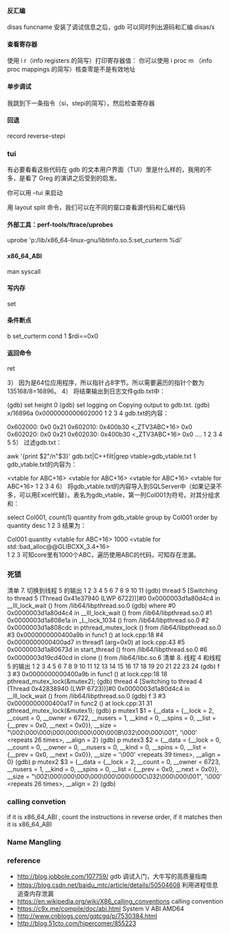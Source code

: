 #### 反汇编
disas funcname
安装了调试信息之后，gdb 可以同时列出源码和汇编
disas/s

#### 查看寄存器
使用 i r（info registers 的简写）打印寄存器值：
你可以使用 i proc m （info proc mappings 的简写）核查零是不是有效地址

#### 单步调试
我跳到下一条指令（si，stepi的简写），然后检查寄存器

#### 回退
record
reverse-stepi

### tui
有必要看看这些代码在 gdb 的文本用户界面（TUI）里是什么样的，我用的不多，是看了 Greg 的演讲之后受到的启发。

你可以用 –tui 来启动

用 layout split 命令，我们可以在不同的窗口查看源代码和汇编代码

#### 外部工具：perf-tools/ftrace/uprobes
uprobe 'p:/lib/x86_64-linux-gnu/libtinfo.so.5:set_curterm %di'

#### x86_64_ABI
man syscall

#### 写内存
set

#### 条件断点
b set_curterm
cond 1 $rdi==0x0

#### 返回命令
ret


3） 因为是64位应用程序，所以指针占8字节。所以需要遍历的指针个数为135168/8=16896。 
4） 将结果输出到日志文件gdb.txt中：

(gdb) set height 0
(gdb) set logging on
Copying output to gdb.txt.
(gdb) x/16896a 0x0000000000602000
1
2
3
4
gdb.txt的内容：

0x602000:       0x0     0x21
0x602010:       0x400b30 <_ZTV3ABC+16>  0x0
0x602020:       0x0     0x21
0x602030:       0x400b30 <_ZTV3ABC+16>  0x0
….
1
2
3
4
5
5） 过滤gdb.txt：

awk '{print $2"/n"$3}' gdb.txt|C++filt|grep vtable>gdb_vtable.txt
1
gdb_vtable.txt的内容为：

<vtable for ABC+16>
<vtable for ABC+16>
<vtable for ABC+16>
<vtable for ABC+16>
1
2
3
4
6） 将gdb_vtable.txt的内容导入到SQLServer中（如果记录不多，可以用Excel代替）。表名为gdb_vtable，第一列Col001为符号。对其分组求和：

select Col001, count(1) quantity from gdb_vtable
group by Col001
order by quantity desc
1
2
3
结果为：

Col001                                                                                    quantity
<vtable for ABC+16>                                                              1000
<vtable for std::bad_alloc@@GLIBCXX_3.4+16>          
1
2
3
可知core里有1000个ABC，遍历使用ABC的代码，可知存在泄漏。

### 死锁

清单 7. 切换到线程 5 的输出
1
2
3
4
5
6
7
8
9
10
11
(gdb) thread 5 
[Switching to thread 5 (Thread 0x41e37940 (LWP 6722))]#0  0x0000003d1a80d4c4 in 
__lll_lock_wait () from /lib64/libpthread.so.0 
(gdb) where 
#0  0x0000003d1a80d4c4 in __lll_lock_wait () from /lib64/libpthread.so.0 
#1  0x0000003d1a808e1a in _L_lock_1034 () from /lib64/libpthread.so.0 
#2  0x0000003d1a808cdc in pthread_mutex_lock () from /lib64/libpthread.so.0 
#3  0x0000000000400a9b in func1 () at lock.cpp:18 
#4  0x0000000000400ad7 in thread1 (arg=0x0) at lock.cpp:43 
#5  0x0000003d1a80673d in start_thread () from /lib64/libpthread.so.0 
#6  0x0000003d19cd40cd in clone () from /lib64/libc.so.6
清单 8. 线程 4 和线程 5 的输出
1
2
3
4
5
6
7
8
9
10
11
12
13
14
15
16
17
18
19
20
21
22
23
24
(gdb) f 3 
#3  0x0000000000400a9b in func1 () at lock.cpp:18 
18          pthread_mutex_lock(&mutex2); 
(gdb) thread 4 
[Switching to thread 4 (Thread 0x42838940 (LWP 6723))]#0  0x0000003d1a80d4c4 in 
__lll_lock_wait () from /lib64/libpthread.so.0 
(gdb) f 3 
#3  0x0000000000400a17 in func2 () at lock.cpp:31 
31          pthread_mutex_lock(&mutex1); 
(gdb) p mutex1 
$1 = {__data = {__lock = 2, __count = 0, __owner = 6722, __nusers = 1, __kind = 0, 
__spins = 0, __list = {__prev = 0x0, __next = 0x0}}, 
 __size = "\002\000\000\000\000\000\000\000B\032\000\000\001", '\000'
<repeats 26 times>, __align = 2} 
(gdb) p mutex3 
$2 = {__data = {__lock = 0, __count = 0, __owner = 0, __nusers = 0, 
__kind = 0, __spins = 0, __list = {__prev = 0x0, __next = 0x0}}, 
__size = '\000' <repeats 39 times>, __align = 0} 
(gdb) p mutex2 
$3 = {__data = {__lock = 2, __count = 0, __owner = 6723, __nusers = 1, 
__kind = 0, __spins = 0, __list = {__prev = 0x0, __next = 0x0}}, 
 __size = "\002\000\000\000\000\000\000\000C\032\000\000\001", '\000'
<repeats 26 times>, __align = 2} 
(gdb)

### calling convetion
if it is x86_64_ABI , count the instructions in reverse order, if it matches then it is x86_64_ABI

### Name Mangling


### reference
* http://blog.jobbole.com/107759/ gdb 调试入门，大牛写的高质量指南
* https://blog.csdn.net/baidu_mtc/article/details/50504608 利用进程信息追查内存泄漏
* https://en.wikipedia.org/wiki/X86_calling_conventions calling convention
* https://c9x.me/compile/doc/abi.html System V ABI AMD64
* http://www.cnblogs.com/gqtcgq/p/7530384.html
* http://blog.51cto.com/hipercomer/855223
